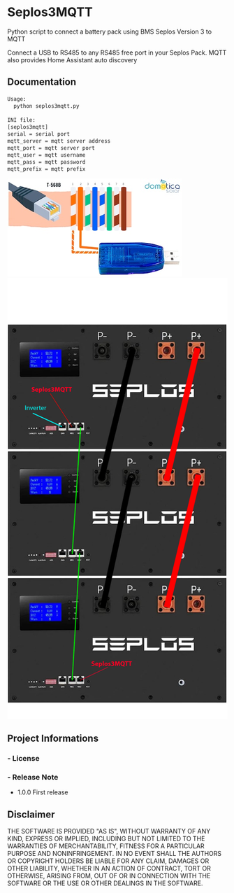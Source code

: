 
Seplos3MQTT
=============

Python script to connect a battery pack using BMS Seplos Version 3 to MQTT

Connect a USB to RS485 to any RS485 free port in your Seplos Pack.
MQTT also provides Home Assistant auto discovery

Documentation
-------------

```text
Usage:  
  python seplos3mqtt.py 

INI file:  
[seplos3mqtt]
serial = serial port
mqtt_server = mqtt server address
mqtt_port = mqtt server port
mqtt_user = mqtt username
mqtt_pass = mqtt password
mqtt_prefix = mqtt prefix
```

![Seplos RS485 Pinout](img/rs485pinout.jpeg)
![Seplos Wiring](img/seplos_wiring.jpg)


Project Informations
--------------------



### - License

### - Release Note

* 1.0.0 First release

Disclaimer
----------

THE SOFTWARE IS PROVIDED "AS IS", WITHOUT WARRANTY OF ANY KIND, EXPRESS OR IMPLIED, INCLUDING BUT NOT LIMITED TO THE WARRANTIES OF MERCHANTABILITY, FITNESS FOR A PARTICULAR PURPOSE AND NONINFRINGEMENT.
IN NO EVENT SHALL THE AUTHORS OR COPYRIGHT HOLDERS BE LIABLE FOR ANY CLAIM, DAMAGES OR OTHER LIABILITY, WHETHER IN AN ACTION OF CONTRACT, TORT OR OTHERWISE, ARISING FROM, OUT OF OR IN CONNECTION WITH THE SOFTWARE OR THE USE OR OTHER DEALINGS IN THE SOFTWARE.

